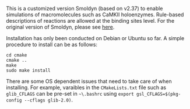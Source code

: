 This is a customized version Smoldyn (based on v2.37) to enable simulations of macromolecules such as CaMKII holoenzymes. Rule-based descriptions of reactions are allowed at the binding sites level. For the original version of Smoldyn, please see [here](http://www.smoldyn.org).<br>

Installation has only been conducted on Debian or Ubuntu so far. A simple procedure to install can be as follows:<br>
```
cd cmake
cmake ..
make
sudo make install
```

There are some OS dependent issues that need to take care of when installing. For example, varaibles in the `CMakeLists.txt` file such as `glib_CFLAGS` can be pre-set in `~\.bashrc` using `export gsl_CFLAGS=$(pkg-config --cflags glib-2.0)`.
